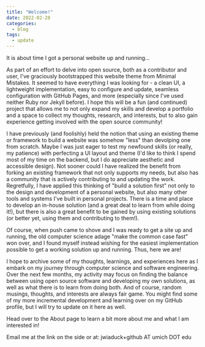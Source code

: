 ```yaml
---
title: "Welcome!"
date: 2022-02-28
categories:
  - blog
tags:
  - update
---
```


It is about time I got a personal website up and running...

As part of an effort to delve into open source, both as a contributor and user, I've graciously bootstrapped this website theme from Minimal Mistakes. It seemed to have everything I was looking for - a clean UI, a lightweight implementation, easy to configure and update, seamless configuration with GitHub Pages, and more (especially since I've used neither Ruby nor Jekyll before). I hope this will be a fun (and continued) project that allows me to not only expand my skills and develop a portfolio and a space to collect my thoughts, research, and interests, but to also gain experience getting involved with the open source community!

I have previously (and foolishly) held the notion that using an existing theme or framework to build a website was somehow "less" than devolping one from scratch. Maybe I was just eager to test my newfound skills (or really, my patience) with perfecting a UI layout and theme (I'd like to think I spend most of my time on the backend, but I do appreciate aesthetic and accessible design). Not sooner could I have realized the benefit from forking an existing framework that not only supports my needs, but also has a community that is actively contributing to and updating the work. Regretfully, I have applied this thinking of "build a solution first" not only to the design and development of a personal website, but also many other tools and systems I've built in personal projects. There is a time and place to develop an in-house solution (and a great deal to learn from while doing it!), but there is also a great benefit to be gained by using existing solutions (or better yet, using them and contributing to them!).

Of course, when push came to shove and I was ready to get a site up and running, the old computer science adage "make the common case fast" won over, and I found myself instead wishing for the easiest implementation possible to get a working solution up and running. Thus, here we are! 

I hope to archive some of my thoughts, learnings, and experiences here as I embark on my journey through computer science and software engineering. Over the next few months, my activity may focus on finding the balance between using open source software and developing my own solutions, as well as what there is to learn from doing both. And of course, random musings, thoughts, and interests are always fair game. You might find some of my more incremental development and learning over on my GitHub profile, but I will try to update on it here as well.

Head over to the About page to learn a bit more about me and what I am interested in!

Email me at the link on the side or at: jwiaduck+github AT umich DOT edu

